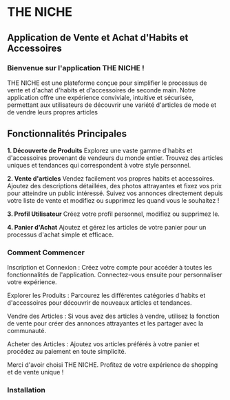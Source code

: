 # THE NICHE
## Application de Vente et Achat d'Habits et Accessoires

### Bienvenue sur l'application THE NICHE !
 THE NICHE est une plateforme conçue pour simplifier le processus de vente et d'achat d'habits et d'accessoires de seconde main. Notre application offre une expérience conviviale, intuitive et sécurisée, permettant aux utilisateurs de découvrir une variété d'articles de mode et de vendre leurs propres articles 

## Fonctionnalités Principales

**1. Découverte de Produits**
Explorez une vaste gamme d'habits et d'accessoires provenant de vendeurs du monde entier.
Trouvez des articles uniques et tendances qui correspondent à votre style personnel.

**2. Vente d'articles**
Vendez facilement vos propres habits et accessoires. Ajoutez des descriptions détaillées, des photos attrayantes et fixez vos prix pour atteindre un public intéressé.
Suivez vos annonces directement depuis votre liste de vente et modifiez ou supprimez les quand vous le souhaitez ! 

**3. Profil Utilisateur**
Créez votre profil personnel, modifiez ou supprimez le. 

**4. Panier d'Achat**
Ajoutez et gérez les articles de votre panier pour un processus d'achat simple et efficace.


### Comment Commencer

Inscription et Connexion : Créez votre compte pour accéder à toutes les fonctionnalités de l'application. Connectez-vous ensuite pour personnaliser votre expérience.

Explorer les Produits : Parcourez les différentes catégories d'habits et d'accessoires pour découvrir de nouveaux articles et tendances.

Vendre des Articles : Si vous avez des articles à vendre, utilisez la fonction de vente pour créer des annonces attrayantes et les partager avec la communauté.

Acheter des Articles : Ajoutez vos articles préférés à votre panier et procédez au paiement en toute simplicité.

Merci d'avoir choisi THE NICHE. Profitez de votre expérience de shopping et de vente unique !


### Installation 




